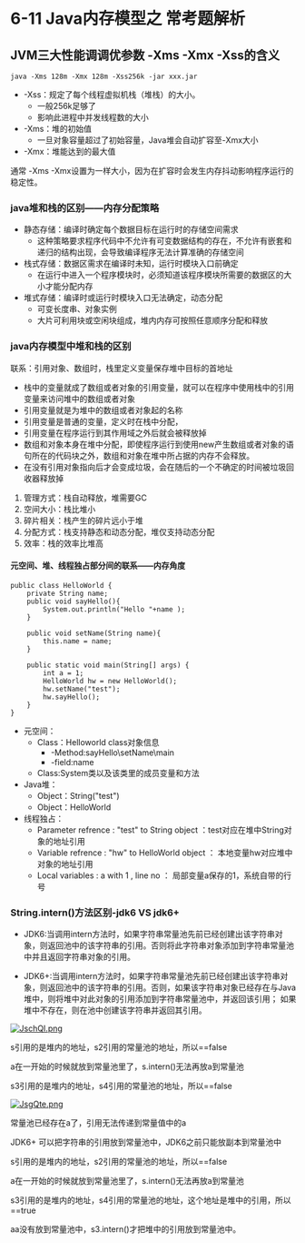 # 6-11 Java内存模型之 常考题解析

## JVM三大性能调调优参数 -Xms -Xmx -Xss的含义

`java -Xms 128m -Xmx 128m -Xss256k -jar xxx.jar`

- -Xss：规定了每个线程虚拟机栈（堆栈）的大小。
  - 一般256k足够了
  - 影响此进程中并发线程数的大小
- -Xms：堆的初始值
  - 一旦对象容量超过了初始容量，Java堆会自动扩容至-Xmx大小
- -Xmx：堆能达到的最大值

通常 -Xms -Xmx设置为一样大小，因为在扩容时会发生内存抖动影响程序运行的稳定性。

### java堆和栈的区别——内存分配策略

- 静态存储：编译时确定每个数据目标在运行时的存储空间需求
  - 这种策略要求程序代码中不允许有可变数据结构的存在，不允许有嵌套和递归的结构出现，会导致编译程序无法计算准确的存储空间
- 栈式存储：数据区需求在编译时未知，运行时模块入口前确定
  - 在运行中进入一个程序模块时，必须知道该程序模块所需要的数据区的大小才能分配内存
- 堆式存储：编译时或运行时模块入口无法确定，动态分配
  - 可变长度串、对象实例
  - 大片可利用块或空闲块组成，堆内内存可按照任意顺序分配和释放

### java内存模型中堆和栈的区别

联系：引用对象、数组时，栈里定义变量保存堆中目标的首地址

- 栈中的变量就成了数组或者对象的引用变量，就可以在程序中使用栈中的引用变量来访问堆中的数组或者对象
- 引用变量就是为堆中的数组或者对象起的名称
- 引用变量是普通的变量，定义时在栈中分配，
- 引用变量在程序运行到其作用域之外后就会被释放掉
- 数组和对象本身在堆中分配，即使程序运行到使用new产生数组或者对象的语句所在的代码块之外，数组和对象在堆中所占据的内存不会释放。
- 在没有引用对象指向后才会变成垃圾，会在随后的一个不确定的时间被垃圾回收器释放掉

1. 管理方式：栈自动释放，堆需要GC
2. 空间大小：栈比堆小
3. 碎片相关：栈产生的碎片远小于堆
4. 分配方式：栈支持静态和动态分配，堆仅支持动态分配
5. 效率：栈的效率比堆高



#### 元空间、堆、线程独占部分间的联系——内存角度

```
public class HelloWorld {
    private String name;
    public void sayHello(){
        System.out.println("Hello "+name );
    }
    
    public void setName(String name){
        this.name = name; 
    }

    public static void main(String[] args) {
        int a = 1;
        HelloWorld hw = new HelloWorld();
        hw.setName("test");
        hw.sayHello();
    }
}
```

- 元空间：
  - Class：Helloworld class对象信息
    - -Method:sayHello\setName\main
    - -field:name
  - Class:System类以及该类里的成员变量和方法
- Java堆：
  - Object：String("test")
  - Object：HelloWorld
- 线程独占：
  - Parameter refrence : "test" to String object ：test对应在堆中String对象的地址引用
  - Variable refrence : "hw" to HelloWorld object ： 本地变量hw对应堆中对象的地址引用
  - Local variables : a with 1 , line no ： 局部变量a保存的1，系统自带的行号



### String.intern()方法区别-jdk6 VS jdk6+

- JDK6:当调用intern方法时，如果字符串常量池先前已经创建出该字符串对象，则返回池中的该字符串的引用。否则将此字符串对象添加到字符串常量池中并且返回字符串对象的引用。

- JDK6+:当调用intern方法时，如果字符串常量池先前已经创建出该字符串对象，则返回池中的该字符串的引用。否则，如果该字符串对象已经存在与Java堆中，则将堆中对此对象的引用添加到字符串常量池中，并返回该引用； 如果堆中不存在，则在池中创建该字符串并返回其引用。



[![JschQI.png](https://s1.ax1x.com/2020/04/25/JschQI.png)](https://imgchr.com/i/JschQI)

s引用的是堆内的地址，s2引用的常量池的地址，所以==false

a在一开始的时候就放到常量池里了，s.intern()无法再放a到常量池

s3引用的是堆内的地址，s4引用的常量池的地址，所以==false



[![JsgQte.png](https://s1.ax1x.com/2020/04/25/JsgQte.png)](https://imgchr.com/i/JsgQte)

常量池已经存在a了，引用无法传递到常量值中的a

JDK6+ 可以把字符串的引用放到常量池中，JDK6之前只能放副本到常量池中

s引用的是堆内的地址，s2引用的常量池的地址，所以==false

a在一开始的时候就放到常量池里了，s.intern()无法再放a到常量池

s3引用的是堆内的地址，s4引用的常量池的地址，这个地址是堆中的引用，所以==true

aa没有放到常量池中，s3.intern()才把堆中的引用放到常量池中。



